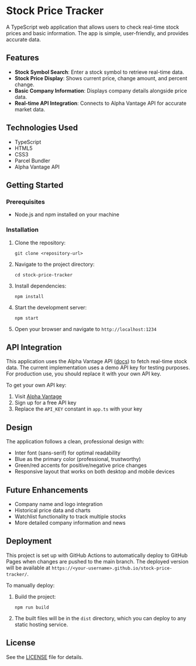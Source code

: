 # Stock Price Tracker

A TypeScript web application that allows users to check real-time stock prices and basic information. The app is simple, user-friendly, and provides accurate data.

## Features

- **Stock Symbol Search**: Enter a stock symbol to retrieve real-time data.
- **Stock Price Display**: Shows current price, change amount, and percent change.
- **Basic Company Information**: Displays company details alongside price data.
- **Real-time API Integration**: Connects to Alpha Vantage API for accurate market data.

## Technologies Used

- TypeScript
- HTML5
- CSS3
- Parcel Bundler
- Alpha Vantage API

## Getting Started

### Prerequisites

- Node.js and npm installed on your machine

### Installation

1. Clone the repository:
   ```
   git clone <repository-url>
   ```

2. Navigate to the project directory:
   ```
   cd stock-price-tracker
   ```

3. Install dependencies:
   ```
   npm install
   ```

4. Start the development server:
   ```
   npm start
   ```

5. Open your browser and navigate to `http://localhost:1234`

## API Integration

This application uses the Alpha Vantage API ([docs](https://www.alphavantage.co/documentation)) to fetch real-time stock data. The current implementation uses a demo API key for testing purposes. For production use, you should replace it with your own API key.

To get your own API key:
1. Visit [Alpha Vantage](https://www.alphavantage.co/support/#api-key)
2. Sign up for a free API key
3. Replace the `API_KEY` constant in `app.ts` with your key

## Design

The application follows a clean, professional design with:
- Inter font (sans-serif) for optimal readability
- Blue as the primary color (professional, trustworthy)
- Green/red accents for positive/negative price changes
- Responsive layout that works on both desktop and mobile devices

## Future Enhancements

- Company name and logo integration
- Historical price data and charts
- Watchlist functionality to track multiple stocks
- More detailed company information and news

## Deployment

This project is set up with GitHub Actions to automatically deploy to GitHub Pages when changes are pushed to the main branch. The deployed version will be available at `https://<your-username>.github.io/stock-price-tracker/`.

To manually deploy:

1. Build the project:
   ```
   npm run build
   ```

2. The built files will be in the `dist` directory, which you can deploy to any static hosting service.

## License

See the [LICENSE](LICENSE) file for details.